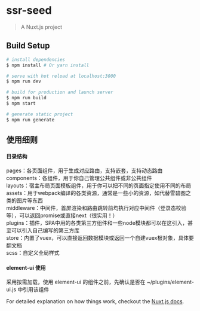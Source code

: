 # ssr-seed

> A Nuxt.js project

## Build Setup

``` bash
# install dependencies
$ npm install # Or yarn install

# serve with hot reload at localhost:3000
$ npm run dev

# build for production and launch server
$ npm run build
$ npm start

# generate static project
$ npm run generate
```
## 使用细则

#### 目录结构
pages：各页面组件，用于生成对应路由，支持嵌套，支持动态路由  
components：各组件，用于你自己管理公共组件或非公共组件  
layouts：宿主布局页面模板组件，用于你可以把不同的页面指定使用不同的布局  
assets：用于webpack编译的各类资源，通常是一些小的资源，如代替雪碧图之类的图片等东西  
middleware：中间件，首屏渲染和路由跳转前均执行对应中间件（登录态校验等），可以返回promise或直接next（很实用！）  
plugins：插件，SPA中用的各类第三方组件和一些node模块都可以在这引入，甚至可以引入自己编写的第三方库  
store：内置了vuex，可以直接返回数据模块或返回一个自建vuex根对象，具体要翻文档  
scss：自定义全局样式  

#### element-ui 使用
采用按需加载，使用 element-ui 的组件之前，先确认是否在 ~/plugins/element-ui.js 中引用该组件

For detailed explanation on how things work, checkout the [Nuxt.js docs](https://github.com/nuxt/nuxt.js).
